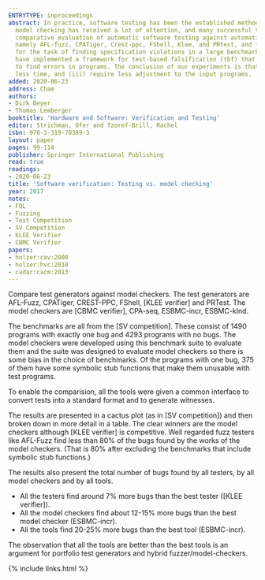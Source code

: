 ```yaml
---
ENTRYTYPE: inproceedings
abstract: In practice, software testing has been the established method for finding bugs in programs for a long time. But in the last 15 years, software
  model checking has received a lot of attention, and many successful tools for software model checking exist today. We believe it is time for a careful
  comparative evaluation of automatic software testing against automatic software model checking. We chose six existing tools for automatic test-case generation,
  namely AFL-fuzz, CPATiger, Crest-ppc, FShell, Klee, and PRtest, and four tools for software model checking, namely Cbmc, CPA-Seq, Esbmc-incr, and Esbmc-kInd,
  for the task of finding specification violations in a large benchmark suite consisting of 5 693 C programs. In order to perform such an evaluation, we
  have implemented a framework for test-based falsification (tbf) that executes and validates test cases produced by test-case generation tools in order
  to find errors in programs. The conclusion of our experiments is that software model checkers can (i) find a substantially larger number of bugs (ii) in
  less time, and (iii) require less adjustment to the input programs.
added: 2020-06-23
address: Cham
authors:
- Dirk Beyer
- Thomas Lemberger
booktitle: 'Hardware and Software: Verification and Testing'
editor: Strichman, Ofer and Tzoref-Brill, Rachel
isbn: 978-3-319-70389-3
layout: paper
pages: 99-114
publisher: Springer International Publishing
read: true
readings:
- 2020-06-23
title: 'Software verification: Testing vs. model checking'
year: 2017
notes:
- FQL
- Fuzzing
- Test Competition
- SV Competition
- KLEE Verifier
- CBMC Verifier
papers:
- holzer:cav:2008
- holzer:hvc:2010
- cadar:cacm:2013
---
```


Compare test generators against model checkers.
The test generators are AFL-Fuzz, CPATiger, CREST-PPC, FShell, [KLEE verifier] and PRTest.
The model checkers are [CBMC verifier], CPA-seq, ESBMC-incr, ESBMC-kInd.

The benchmarks are all from the [SV competition].
These consist of 1490 programs with exactly one bug and 4293 programs with no
bugs.
The model checkers were developed using this benchmark suite to evaluate them
and the suite was designed to evaluate model checkers so there is some bias
in the choice of benchmarks.
Of the programs with one bug, 375 of them have some symbolic stub functions
that make them unusable with test programs.

To enable the comparision, all the tools were given a common interface
to convert tests into a standard format and to generate witnesses.

The results are presented in a cactus plot (as in [SV competition])
and then broken down in more detail in a table.
The clear winners are the model checkers although [KLEE verifier] is
competitive.
Well regarded fuzz testers like AFL-Fuzz find less than 80% of the bugs
found by the works of the model checkers. (That is 80% after excluding
the benchmarks that include symbolic stub functions.)

The results also present the total number of bugs found by all testers,
by all model checkers and by all tools.

- All the testers find around 7% more bugs than the best tester ([KLEE
  verifier]).
- All the model checkers find about 12-15% more bugs than the best
  model checker (ESBMC-incr).
- All the tools find 20-25% more bugs than the best tool (ESBMC-incr).

The observation that all the tools are better than the best tools
is an argument for portfolio test generators and hybrid fuzzer/model-checkers.

{% include links.html %}
